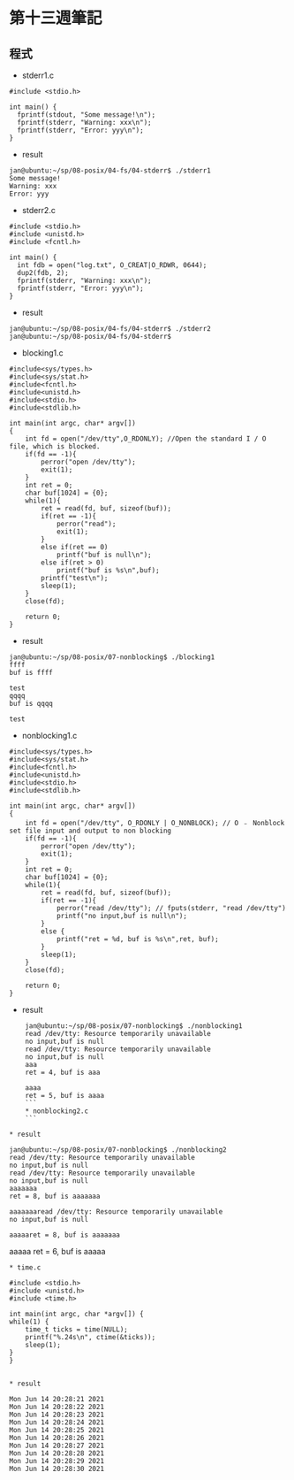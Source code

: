 # 第十三週筆記
## 程式
* stderr1.c
```
#include <stdio.h>

int main() {
  fprintf(stdout, "Some message!\n");
  fprintf(stderr, "Warning: xxx\n");
  fprintf(stderr, "Error: yyy\n");
}
```

* result 
```
jan@ubuntu:~/sp/08-posix/04-fs/04-stderr$ ./stderr1
Some message!
Warning: xxx
Error: yyy
```
* stderr2.c
```
#include <stdio.h>
#include <unistd.h>
#include <fcntl.h>

int main() {
  int fdb = open("log.txt", O_CREAT|O_RDWR, 0644);  
  dup2(fdb, 2); 
  fprintf(stderr, "Warning: xxx\n");
  fprintf(stderr, "Error: yyy\n");
}
```

* result
```
jan@ubuntu:~/sp/08-posix/04-fs/04-stderr$ ./stderr2
jan@ubuntu:~/sp/08-posix/04-fs/04-stderr$ 
```
* blocking1.c
```
#include<sys/types.h>
#include<sys/stat.h>
#include<fcntl.h>
#include<unistd.h>
#include<stdio.h>
#include<stdlib.h>

int main(int argc, char* argv[])
{
    int fd = open("/dev/tty",O_RDONLY); //Open the standard I / O file, which is blocked.
    if(fd == -1){
        perror("open /dev/tty");
        exit(1);
    }
    int ret = 0;
    char buf[1024] = {0};
    while(1){
        ret = read(fd, buf, sizeof(buf));
        if(ret == -1){
            perror("read");
            exit(1);
        }
        else if(ret == 0)
            printf("buf is null\n");
        else if(ret > 0)
            printf("buf is %s\n",buf);
        printf("test\n");
        sleep(1);
    }
    close(fd);

    return 0;
}
```

* result
```
jan@ubuntu:~/sp/08-posix/07-nonblocking$ ./blocking1
ffff
buf is ffff

test
qqqq
buf is qqqq

test
```
* nonblocking1.c
```
#include<sys/types.h>
#include<sys/stat.h>
#include<fcntl.h>
#include<unistd.h>
#include<stdio.h>
#include<stdlib.h>

int main(int argc, char* argv[])
{
    int fd = open("/dev/tty", O_RDONLY | O_NONBLOCK); // O ﹣ Nonblock set file input and output to non blocking
    if(fd == -1){
        perror("open /dev/tty");
        exit(1);
    }
    int ret = 0;
    char buf[1024] = {0};
    while(1){
        ret = read(fd, buf, sizeof(buf));
        if(ret == -1){
            perror("read /dev/tty"); // fputs(stderr, "read /dev/tty")
            printf("no input,buf is null\n");
        }
        else {
            printf("ret = %d, buf is %s\n",ret, buf);
        }
        sleep(1);
    }
    close(fd);

    return 0;
}
```

* result
```
    jan@ubuntu:~/sp/08-posix/07-nonblocking$ ./nonblocking1
    read /dev/tty: Resource temporarily unavailable
    no input,buf is null
    read /dev/tty: Resource temporarily unavailable
    no input,buf is null
    aaa
    ret = 4, buf is aaa

    aaaa
    ret = 5, buf is aaaa
    ```
    * nonblocking2.c
    ```

* result
```
    jan@ubuntu:~/sp/08-posix/07-nonblocking$ ./nonblocking2
    read /dev/tty: Resource temporarily unavailable
    no input,buf is null
    read /dev/tty: Resource temporarily unavailable
    no input,buf is null
    aaaaaaa
    ret = 8, buf is aaaaaaa

    aaaaaaaread /dev/tty: Resource temporarily unavailable
    no input,buf is null

    aaaaaret = 8, buf is aaaaaaa


aaaaa
ret = 6, buf is aaaaa
```
* time.c
```
    #include <stdio.h>
    #include <unistd.h>
    #include <time.h>

    int main(int argc, char *argv[]) {
    while(1) {
        time_t ticks = time(NULL);
        printf("%.24s\n", ctime(&ticks));
        sleep(1);
    }
    }

```

* result
```
    Mon Jun 14 20:28:21 2021
    Mon Jun 14 20:28:22 2021
    Mon Jun 14 20:28:23 2021
    Mon Jun 14 20:28:24 2021
    Mon Jun 14 20:28:25 2021
    Mon Jun 14 20:28:26 2021
    Mon Jun 14 20:28:27 2021
    Mon Jun 14 20:28:28 2021
    Mon Jun 14 20:28:29 2021
    Mon Jun 14 20:28:30 2021
```
